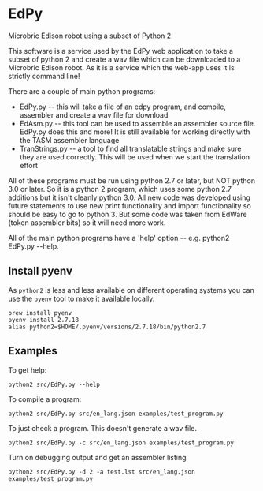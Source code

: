# EdPy
Microbric Edison robot using a subset of Python 2

This software is a service used by the EdPy web application to take a subset of python 2 and create a wav file which can be downloaded to a Microbric Edison robot.
As it is a service which the web-app uses it is strictly command line!

There are a couple of main python programs:

* EdPy.py -- this will take a file of an edpy program, and compile, assembler and create a wav file for download
* EdAsm.py -- this tool can be used to assemble an assembler source file. EdPy.py does this and more! It is
  still available for working directly with the TASM assembler language
* TranStrings.py -- a tool to find all translatable strings and make sure they are used correctly. This will 
  be used when we start the translation effort
  
All of these programs must be run using python 2.7 or later, but NOT python 3.0 or later.
So it is a python 2 program, which uses some python 2.7 additions but it isn't cleanly python 3.0.
All new code was developed using future statements to use new print functionality and import functionality so should be easy to go to python 3. But some code was taken from EdWare (token assembler bits) so it will need more work.

All of the main python programs have a 'help' option -- e.g. python2 EdPy.py --help.

## Install pyenv

As `python2` is less and less available on different operating systems you can use the `pyenv` tool to make it available locally.

```
brew install pyenv
pyenv install 2.7.18
alias python2=$HOME/.pyenv/versions/2.7.18/bin/python2.7
```

## Examples

To get help:

```
python2 src/EdPy.py --help
```

To compile a program:

```
python2 src/EdPy.py src/en_lang.json examples/test_program.py
```

To just check a program. This doesn't generate a wav file.

```
python2 src/EdPy.py -c src/en_lang.json examples/test_program.py
```

Turn on debugging output and get an assembler listing

```
python2 src/EdPy.py -d 2 -a test.lst src/en_lang.json examples/test_program.py
```
